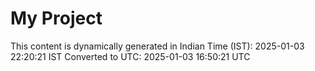 # My Project

This content is dynamically generated in Indian Time (IST): 2025-01-03 22:20:21 IST
Converted to UTC: 2025-01-03 16:50:21 UTC
